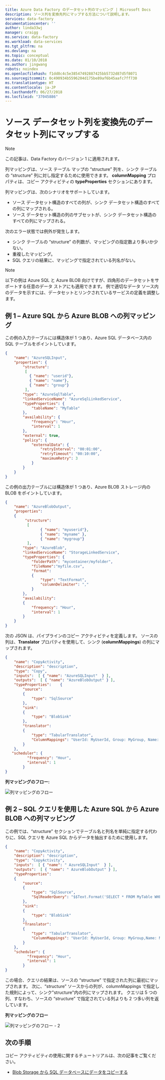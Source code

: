 ```yaml
---
title: Azure Data Factory のデータセット列のマッピング | Microsoft Docs
description: ソース列を変換先列にマップする方法について説明します。
services: data-factory
documentationcenter: ''
author: linda33wj
manager: craigg
ms.service: data-factory
ms.workload: data-services
ms.tgt_pltfrm: na
ms.devlang: na
ms.topic: conceptual
ms.date: 01/10/2018
ms.author: jingwang
robots: noindex
ms.openlocfilehash: f1dd8c4c5e38547492887425bb5732d87d5f8071
ms.sourcegitcommit: 0c490934b5596204d175be89af6b45aafc7ff730
ms.translationtype: HT
ms.contentlocale: ja-JP
ms.lasthandoff: 06/27/2018
ms.locfileid: "37045886"
---
```

# <a name="map-source-dataset-columns-to-destination-dataset-columns"></a>ソース データセット列を変換先のデータセット列にマップする
> [!NOTE]
> この記事は、Data Factory のバージョン 1 に適用されます。 

列マッピングは、ソース テーブル マップの “structure” 列を、シンク テーブルの “structure” 列に対し指定するために使用できます。 **columnMapping** プロパティは、コピー アクティビティの **typeProperties** セクションにあります。

列マッピングは、次のシナリオをサポートしています。

* ソース データセット構造のすべての列が、シンク データセット構造のすべての列にマップされる。
* ソース データセット構造の列のサブセットが、シンク データセット構造のすべての列にマップされる。

次のエラー状態では例外が発生します。

* シンク テーブルの “structure” の列数が、マッピングの指定数より多いか少ない。
* 重複したマッピング。
* SQL クエリの結果に、マッピングで指定されている列名がない。

> [!NOTE]
> 以下の例は Azure SQL と Azure BLOB 向けですが、四角形のデータセットをサポートする任意のデータ ストアにも適用できます。 例で適切なデータ ソース内のデータを示すには、データセットとリンクされているサービスの定義を調整します。

## <a name="sample-1--column-mapping-from-azure-sql-to-azure-blob"></a>例 1 – Azure SQL から Azure BLOB への列マッピング
この例の入力テーブルには構造体が 1 つあり、Azure SQL データベース内の SQL テーブルをポイントしています。

```json
{
    "name": "AzureSQLInput",
    "properties": {
        "structure": 
         [
           { "name": "userid"},
           { "name": "name"},
           { "name": "group"}
         ],
        "type": "AzureSqlTable",
        "linkedServiceName": "AzureSqlLinkedService",
        "typeProperties": {
            "tableName": "MyTable"
        },
        "availability": {
            "frequency": "Hour",
            "interval": 1
        },
        "external": true,
        "policy": {
            "externalData": {
                "retryInterval": "00:01:00",
                "retryTimeout": "00:10:00",
                "maximumRetry": 3
            }
        }
    }
}
```

この例の出力テーブルには構造体が 1 つあり、Azure BLOB ストレージ内の BLOB をポイントしています。

```json
{
    "name": "AzureBlobOutput",
    "properties":
    {
         "structure": 
          [
                { "name": "myuserid"},
                { "name": "myname" },
                { "name": "mygroup"}
          ],
        "type": "AzureBlob",
        "linkedServiceName": "StorageLinkedService",
        "typeProperties": {
            "folderPath": "mycontainer/myfolder",
            "fileName":"myfile.csv",
            "format":
            {
                "type": "TextFormat",
                "columnDelimiter": ","
            }
        },
        "availability":
        {
            "frequency": "Hour",
            "interval": 1
        }
    }
}
```

次の JSON は、パイプラインのコピー アクティビティを定義します。 ソースの列は、**Translator** プロパティを使用して、シンク (**columnMappings**) の列にマップされます。

```json
{
    "name": "CopyActivity",
    "description": "description", 
    "type": "Copy",
    "inputs":  [ { "name": "AzureSQLInput"  } ],
    "outputs":  [ { "name": "AzureBlobOutput" } ],
    "typeProperties":    {
        "source":
        {
            "type": "SqlSource"
        },
        "sink":
        {
            "type": "BlobSink"
        },
        "translator": 
        {
            "type": "TabularTranslator",
            "ColumnMappings": "UserId: MyUserId, Group: MyGroup, Name: MyName"
        }
    },
   "scheduler": {
          "frequency": "Hour",
          "interval": 1
        }
}
```
**列マッピングのフロー:**

![列マッピングのフロー](./media/data-factory-map-columns/column-mapping-flow.png)

## <a name="sample-2--column-mapping-with-sql-query-from-azure-sql-to-azure-blob"></a>例 2 – SQL クエリを使用した Azure SQL から Azure BLOB への列マッピング
この例では、“structure” セクションでテーブル名と列名を単純に指定する代わりに、SQL クエリを Azure SQL からデータを抽出するために使用します。 

```json
{
    "name": "CopyActivity",
    "description": "description", 
    "type": "CopyActivity",
    "inputs":  [ { "name": " AzureSQLInput"  } ],
    "outputs":  [ { "name": " AzureBlobOutput" } ],
    "typeProperties":
    {
        "source":
        {
            "type": "SqlSource",
            "SqlReaderQuery": "$$Text.Format('SELECT * FROM MyTable WHERE StartDateTime = \\'{0:yyyyMMdd-HH}\\'', WindowStart)"
        },
        "sink":
        {
            "type": "BlobSink"
        },
        "Translator": 
        {
            "type": "TabularTranslator",
            "ColumnMappings": "UserId: MyUserId, Group: MyGroup,Name: MyName"
        }
    },
    "scheduler": {
          "frequency": "Hour",
          "interval": 1
        }
}
```
この場合、クエリの結果は、ソースの “structure” で指定された列に最初にマップされます。 次に、“structure” ソースからの列が、columnMappings で指定した規則によって、シンク"structure"内の列にマップされます。  クエリは 5 つの列、すなわち、ソースの “structure” で指定されている列よりも 2 つ多い列を返しています。

**列マッピングのフロー**

![列マッピングのフロー - 2](./media/data-factory-map-columns/column-mapping-flow-2.png)

## <a name="next-steps"></a>次の手順
コピー アクティビティの使用に関するチュートリアルは、次の記事をご覧ください。 

- [Blob Storage から SQL データベースにデータをコピーする](data-factory-copy-data-from-azure-blob-storage-to-sql-database.md)
